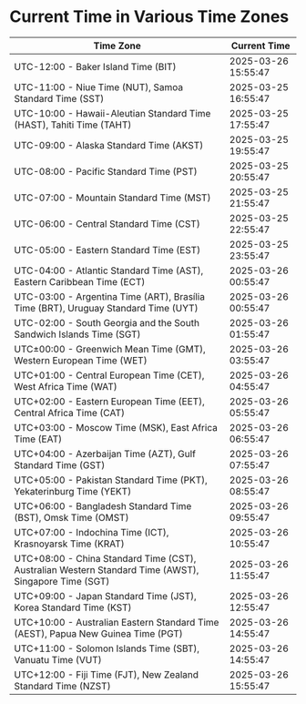 # Current Time in Various Time Zones

| Time Zone | Current Time |
|-----------|--------------|
| UTC-12:00 - Baker Island Time (BIT) | 2025-03-26 15:55:47 |
| UTC-11:00 - Niue Time (NUT), Samoa Standard Time (SST) | 2025-03-25 16:55:47 |
| UTC-10:00 - Hawaii-Aleutian Standard Time (HAST), Tahiti Time (TAHT) | 2025-03-25 17:55:47 |
| UTC-09:00 - Alaska Standard Time (AKST) | 2025-03-25 19:55:47 |
| UTC-08:00 - Pacific Standard Time (PST) | 2025-03-25 20:55:47 |
| UTC-07:00 - Mountain Standard Time (MST) | 2025-03-25 21:55:47 |
| UTC-06:00 - Central Standard Time (CST) | 2025-03-25 22:55:47 |
| UTC-05:00 - Eastern Standard Time (EST) | 2025-03-25 23:55:47 |
| UTC-04:00 - Atlantic Standard Time (AST), Eastern Caribbean Time (ECT) | 2025-03-26 00:55:47 |
| UTC-03:00 - Argentina Time (ART), Brasília Time (BRT), Uruguay Standard Time (UYT) | 2025-03-26 00:55:47 |
| UTC-02:00 - South Georgia and the South Sandwich Islands Time (SGT) | 2025-03-26 01:55:47 |
| UTC±00:00 - Greenwich Mean Time (GMT), Western European Time (WET) | 2025-03-26 03:55:47 |
| UTC+01:00 - Central European Time (CET), West Africa Time (WAT) | 2025-03-26 04:55:47 |
| UTC+02:00 - Eastern European Time (EET), Central Africa Time (CAT) | 2025-03-26 05:55:47 |
| UTC+03:00 - Moscow Time (MSK), East Africa Time (EAT) | 2025-03-26 06:55:47 |
| UTC+04:00 - Azerbaijan Time (AZT), Gulf Standard Time (GST) | 2025-03-26 07:55:47 |
| UTC+05:00 - Pakistan Standard Time (PKT), Yekaterinburg Time (YEKT) | 2025-03-26 08:55:47 |
| UTC+06:00 - Bangladesh Standard Time (BST), Omsk Time (OMST) | 2025-03-26 09:55:47 |
| UTC+07:00 - Indochina Time (ICT), Krasnoyarsk Time (KRAT) | 2025-03-26 10:55:47 |
| UTC+08:00 - China Standard Time (CST), Australian Western Standard Time (AWST), Singapore Time (SGT) | 2025-03-26 11:55:47 |
| UTC+09:00 - Japan Standard Time (JST), Korea Standard Time (KST) | 2025-03-26 12:55:47 |
| UTC+10:00 - Australian Eastern Standard Time (AEST), Papua New Guinea Time (PGT) | 2025-03-26 14:55:47 |
| UTC+11:00 - Solomon Islands Time (SBT), Vanuatu Time (VUT) | 2025-03-26 14:55:47 |
| UTC+12:00 - Fiji Time (FJT), New Zealand Standard Time (NZST) | 2025-03-26 15:55:47 |
